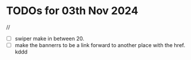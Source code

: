 # TODOs for 03th Nov 2024

//

- [ ] swiper make in between 20.
- [ ] make the bannerrs to be a link forward to another place with the href.
      kddd
